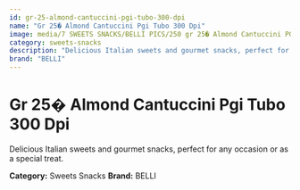 ```yaml
---
id: gr-25-almond-cantuccini-pgi-tubo-300-dpi
name: "Gr 25� Almond Cantuccini Pgi Tubo 300 Dpi"
image: media/7 SWEETS SNACKS/BELLI PICS/250 gr 25� Almond Cantuccini PGI tubo - 300 DPI.jpg
category: sweets-snacks
description: "Delicious Italian sweets and gourmet snacks, perfect for any occasion or as a special treat."
brand: "BELLI"
---
```


# Gr 25� Almond Cantuccini Pgi Tubo 300 Dpi

Delicious Italian sweets and gourmet snacks, perfect for any occasion or as a special treat.

**Category:** Sweets Snacks
**Brand:** BELLI
